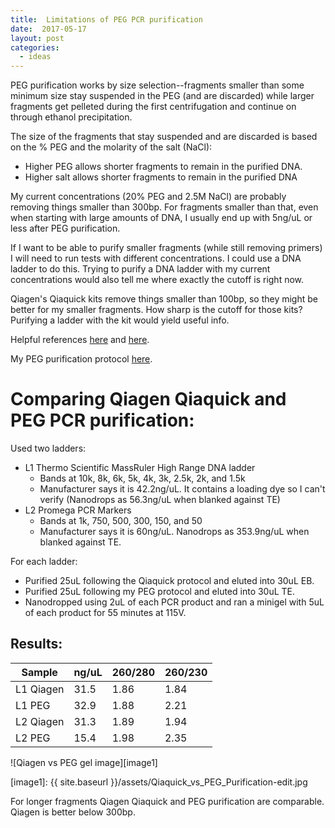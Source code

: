 ```yaml
---
title:  Limitations of PEG PCR purification
date:  2017-05-17
layout: post
categories:
  - ideas  
---
```

PEG purification works by size selection--fragments smaller than some minimum size stay suspended in the PEG (and are discarded) while larger fragments get pelleted during the first centrifugation and continue on through ethanol precipitation.

The size of the fragments that stay suspended and are discarded is based on the % PEG and the molarity of the salt (NaCl):
  * Higher PEG allows shorter fragments to remain in the purified DNA.
  * Higher salt allows shorter fragments to remain in the purified DNA

My current concentrations (20% PEG and 2.5M NaCl) are probably removing things smaller than 300bp. For fragments smaller than that, even when starting with large amounts of DNA, I usually end up with 5ng/uL or less after PEG purification.

If I want to be able to purify smaller fragments (while still removing primers) I will need to run tests with different concentrations. I could use a DNA ladder to do this. Trying to purify a DNA ladder with my current concentrations would also tell me where exactly the cutoff is right now.

Qiagen's Qiaquick kits remove things smaller than 100bp, so they might be better for my smaller fragments. How sharp is the cutoff for those kits? Purifying a ladder with the kit would yield useful info.

Helpful references [here][1] and [here][2].

My PEG purification protocol [here][3].

# Comparing Qiagen Qiaquick and PEG PCR purification:

Used two ladders:
  * L1 Thermo Scientific MassRuler High Range DNA ladder
    * Bands at 10k, 8k, 6k, 5k, 4k, 3k, 2.5k, 2k, and 1.5k
    * Manufacturer says it is 42.2ng/uL. It contains a loading dye so I can't verify (Nanodrops as 56.3ng/uL when blanked against TE)
  * L2 Promega PCR Markers
    * Bands at 1k, 750, 500, 300, 150, and 50
    * Manufacturer says it is 60ng/uL. Nanodrops as 353.9ng/uL when blanked against TE.

For each ladder:
  * Purified 25uL following the Qiaquick protocol and eluted into 30uL EB.
  * Purified 25uL following my PEG protocol and eluted into 30uL TE.
  * Nanodropped using 2uL of each PCR product and ran a minigel with 5uL of each product for 55 minutes at 115V.

## Results:

| Sample | ng/uL | 260/280 | 260/230 |
| --- | --- | --- | --- |
| L1 Qiagen | 31.5 | 1.86 | 1.84 |
| L1 PEG | 32.9 | 1.88 | 2.21 |
| L2 Qiagen | 31.3 | 1.89 | 1.94 |
| L2 PEG | 15.4 | 1.98 | 2.35 |

![Qiagen vs PEG gel image][image1]

[1]: http://www.openwetware.org/wiki/Protocol_Size_selective_DNA_precipitation_by_PEG/MgCl2
[2]: http://doi.org/10.1007/s00253-013-5195-0
[3]: https://docs.google.com/document/d/1QIAPW2Sqezbr2klQmA8WXQb_aPfYRmIv7mDHETS03iI/edit?usp=sharing
[image1]: {{ site.baseurl }}/assets/Qiaquick_vs_PEG_Purification-edit.jpg

For longer fragments Qiagen Qiaquick and PEG purification are comparable. Qiagen is better below 300bp.
